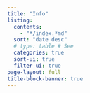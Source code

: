 ```yaml
---
title: "Info"
listing:
  contents:
    - "*/index.*md"
  sort: "date desc"
  # type: table # See 
  categories: true
  sort-ui: true  
  filter-ui: true
page-layout: full
title-block-banner: true
---
```



